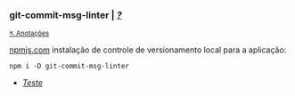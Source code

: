 ### git-commit-msg-linter \| [*?*](about.md) 
<sub>[:arrow_upper_left: Anotações](../readme.md)  <sub>

[npmjs.com](https://www.npmjs.com/package/git-commit-msg-linter)
instalação de controle de versionamento local para a aplicação:

```
npm i -D git-commit-msg-linter
```

- [*Teste*](teste.md)